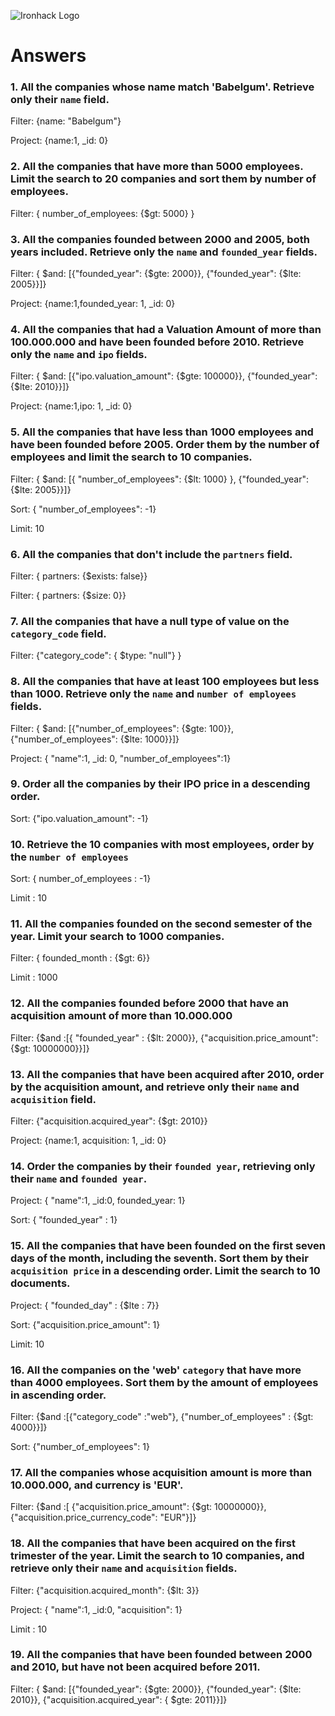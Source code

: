 ![Ironhack Logo](https://i.imgur.com/1QgrNNw.png)

# Answers

### 1. All the companies whose name match 'Babelgum'. Retrieve only their `name` field.

<!-- Your Code Goes Here -->

Filter: {name: "Babelgum"}

Project: {name:1, _id: 0}



### 2. All the companies that have more than 5000 employees. Limit the search to 20 companies and sort them by **number of employees**.

<!-- Your Code Goes Here -->

Filter: { number_of_employees: {$gt: 5000} }

### 3. All the companies founded between 2000 and 2005, both years included. Retrieve only the `name` and `founded_year` fields.

<!-- Your Code Goes Here -->



Filter: { $and: [{"founded_year": {$gte: 2000}}, {"founded_year": {$lte: 2005}}]}

Project: {name:1,founded_year: 1, _id: 0}

### 4. All the companies that had a Valuation Amount of more than 100.000.000 and have been founded before 2010. Retrieve only the `name` and `ipo` fields.

<!-- Your Code Goes Here -->

Filter:  { $and: [{"ipo.valuation_amount": {$gte: 100000}}, {"founded_year": {$lte: 2010}}]}

Project: {name:1,ipo: 1, _id: 0}



### 5. All the companies that have less than 1000 employees and have been founded before 2005. Order them by the number of employees and limit the search to 10 companies.

<!-- Your Code Goes Here -->

Filter: { $and: [{ "number_of_employees": {$lt: 1000} }, {"founded_year": {$lte: 2005}}]}

Sort: { "number_of_employees": -1}

Limit: 10

### 6. All the companies that don't include the `partners` field.

<!-- Your Code Goes Here -->

Filter: { partners: {$exists: false}}

Filter: { partners: {$size: 0}}

### 7. All the companies that have a null type of value on the `category_code` field.

<!-- Your Code Goes Here -->

Filter: {"category_code": { $type: "null"} }



### 8. All the companies that have at least 100 employees but less than 1000. Retrieve only the `name` and `number of employees` fields.

<!-- Your Code Goes Here -->



Filter: { $and: [{"number_of_employees": {$gte: 100}}, {"number_of_employees": {$lte: 1000}}]}

Project: { "name":1, _id: 0, "number_of_employees":1}

### 9. Order all the companies by their IPO price in a descending order.

<!-- Your Code Goes Here -->

Sort: {"ipo.valuation_amount": -1}

### 10. Retrieve the 10 companies with most employees, order by the `number of employees`

<!-- Your Code Goes Here -->

Sort:  { number_of_employees : -1}

Limit : 10

### 11. All the companies founded on the second semester of the year. Limit your search to 1000 companies.

<!-- Your Code Goes Here -->

Filter: { founded_month : {$gt: 6}}

Limit : 1000

### 12. All the companies founded before 2000 that have an acquisition amount of more than 10.000.000

<!-- Your Code Goes Here -->

Filter: {$and :[{ "founded_year" : {$lt: 2000}}, {"acquisition.price_amount": {$gt: 10000000}}]}

### 13. All the companies that have been acquired after 2010, order by the acquisition amount, and retrieve only their `name` and `acquisition` field.

<!-- Your Code Goes Here -->

Filter: {"acquisition.acquired_year": {$gt: 2010}} 

 Project: {name:1, acquisition: 1, _id: 0}



### 14. Order the companies by their `founded year`, retrieving only their `name` and `founded year`.

Project: { "name":1, _id:0, founded_year: 1}

Sort: { "founded_year" : 1}

<!-- Your Code Goes Here -->

### 15. All the companies that have been founded on the first seven days of the month, including the seventh. Sort them by their `acquisition price` in a descending order. Limit the search to 10 documents.

<!-- Your Code Goes Here -->



Project: { "founded_day" : {$lte : 7}}

Sort: {"acquisition.price_amount": 1}

Limit: 10

### 16. All the companies on the 'web' `category` that have more than 4000 employees. Sort them by the amount of employees in ascending order.

<!-- Your Code Goes Here -->

Filter: {$and :[{"category_code" :"web"}, {"number_of_employees" : {$gt: 4000}}]}

Sort: {"number_of_employees": 1}

### 17. All the companies whose acquisition amount is more than 10.000.000, and currency is 'EUR'.

<!-- Your Code Goes Here -->

Filter: {$and :[ {"acquisition.price_amount": {$gt: 10000000}}, {"acquisition.price_currency_code": "EUR"}]}



### 18. All the companies that have been acquired on the first trimester of the year. Limit the search to 10 companies, and retrieve only their `name` and `acquisition` fields.

<!-- Your Code Goes Here -->

Filter: {"acquisition.acquired_month": {$lt: 3}} 

Project: { "name":1, _id:0, "acquisition": 1}

Limit : 10 

### 19. All the companies that have been founded between 2000 and 2010, but have not been acquired before 2011.

<!-- Your Code Goes Here -->

Filter:  { $and: [{"founded_year": {$gte: 2000}}, {"founded_year": {$lte: 2010}}, {"acquisition.acquired_year": { $gte: 2011}}]}